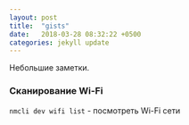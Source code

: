 ```yaml
---
layout: post
title:  "gists"
date:   2018-03-28 08:32:22 +0500
categories: jekyll update
---
```


Небольшие заметки.


### Сканирование Wi-Fi


`nmcli dev wifi list` - посмотреть Wi-Fi сети
